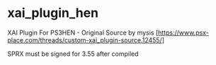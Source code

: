 # xai_plugin_hen
XAI Plugin For PS3HEN - Original Source by mysis [https://www.psx-place.com/threads/custom-xai_plugin-source.12455/]

SPRX must be signed for 3.55 after compiled